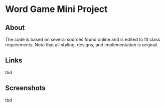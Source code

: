 # Word Game Mini Project
## About
The code is based on several sources found online
and is edited to fit class requirements. Note that 
all styling, designs, and implementation is original.

## Links
tbd

## Screenshots
tbd